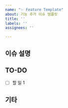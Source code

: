```yaml
---
name: "✨ Feature Template"
about: 기능 추가 이슈 템플릿
title: ''
labels: ''
assignees: ''

---
```


## 이슈 설명
<!-- 이슈에 관한 설명 -->

## TO-DO
- [ ] 할 일 1

## 기타
<!-- 🎻 -->
